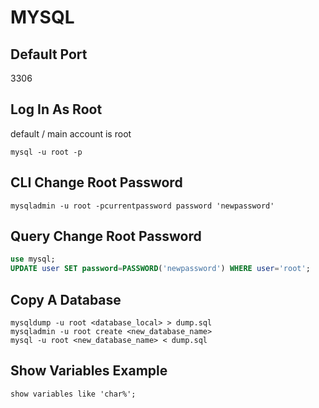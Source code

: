 # MYSQL

## Default Port

3306

## Log In As Root

default / main account is root

```console
mysql -u root -p
```

## CLI Change Root Password

```console
mysqladmin -u root -pcurrentpassword password 'newpassword'
```

## Query Change Root Password

```sql
use mysql;
UPDATE user SET password=PASSWORD('newpassword') WHERE user='root';
```

## Copy A Database <name>

```console
mysqldump -u root <database_local> > dump.sql
mysqladmin -u root create <new_database_name>
mysql -u root <new_database_name> < dump.sql
```

## Show Variables Example

```console
show variables like 'char%';
```

